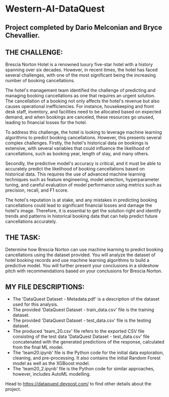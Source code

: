 # Western-AI-DataQuest

## Project completed by Dario Melconian and Bryce Chevallier.

## **THE CHALLENGE:**

Brescia Norton Hotel is a renowned luxury five-star hotel with a history spanning over six decades. However, in recent times, the hotel has faced several challenges, with one of the most significant being the increasing number of booking cancellations. 

The hotel's management team identified the challenge of predicting and managing booking cancellations as one that requires an urgent solution. The cancellation of a booking not only affects the hotel's revenue but also causes operational inefficiencies. For instance, housekeeping and front desk staff, inventory, and facilities need to be allocated based on expected demand, and when bookings are canceled, these resources go unused, leading to financial losses for the hotel.

To address this challenge, the hotel is looking to leverage machine learning algorithms to predict booking cancellations. However, this presents several complex challenges. Firstly, the hotel's historical data on bookings is extensive, with several variables that could influence the likelihood of cancellations, such as booking year, length of stay, and many others.

Secondly, the predictive model's accuracy is critical, and it must be able to accurately predict the likelihood of booking cancellations based on historical data. This requires the use of advanced machine learning techniques such as feature engineering, model selection, hyperparameter tuning, and careful evaluation of model performance using metrics such as precision, recall, and F1 score.

The hotel's reputation is at stake, and any mistakes in predicting booking cancellations could lead to significant financial losses and damage the hotel's image. Therefore, it is essential to get the solution right and identify trends and patterns in historical booking data that can help predict future cancellations accurately.

## **THE TASK:**

Determine how Brescia Norton can use machine learning to predict booking cancellations using the dataset provided. You will analyze the dataset of hotel booking records and use machine learning algorithms to build a predictive model. You will further present your conclusions in a slideshow pitch with recommendations based on your conclusions for Brescia Norton.

## **MY FILE DESCRIPTIONS:**

- The 'DataQuest Dataset - Metadata.pdf' is a description of the dataset used for this analysis.
- The provided 'DataQuest Dataset - train_data.csv' file is the training dataset.
- The provided 'DataQuest Dataset - test_data.csv' file is the testing dataset.
- The produced 'team_20.csv' file refers to the exported CSV file consisting of the test data 'DataQuest Dataset - test_data.csv' file concatenated with the generated predictions of the response, calculated from the final ML model.
- The 'team20.ipynb' file is the Python code for the initial data exploration, cleaning, and pre-processing. It also contains the initial Random Forest model as well as the XGBoost model.
- The 'team20_2.ipynb' file is the Python code for similar approaches, however, includes AutoML modelling.

Head to https://dataquest.devpost.com/ to find other details about the project.
